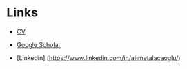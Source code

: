 # Links

* [CV](/assets/ahmet_cv_website.pdf)

* [Google Scholar](https://scholar.google.com/citations?user=-yRi8D4AAAAJ)

* [Linkedin] (https://www.linkedin.com/in/ahmetalacaoglu/)
